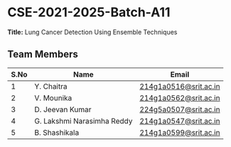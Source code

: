 # CSE-2021-2025-Batch-A11  
**Title:** Lung Cancer Detection Using Ensemble Techniques  

## Team Members  
| S.No | Name                         | Email                        |  
|------|------------------------------|------------------------------|  
| 1    | Y. Chaitra                   | 214g1a0516@srit.ac.in        |  
| 2    | V. Mounika                   | 214g1a0562@srit.ac.in        |  
| 3    | D. Jeevan Kumar              | 224g5a0507@srit.ac.in        |  
| 4    | G. Lakshmi Narasimha Reddy   | 214g1a0547@srit.ac.in        |  
| 5    | B. Shashikala                | 214g1a0599@srit.ac.in        |  


 
